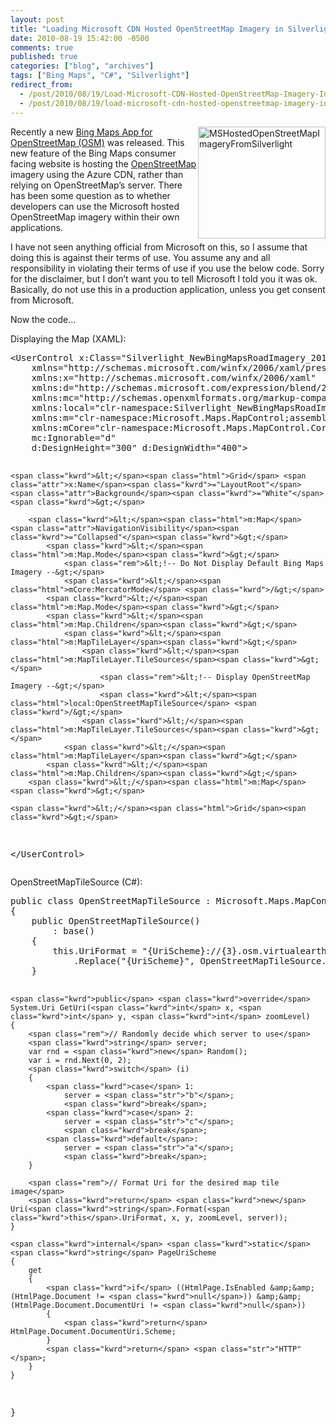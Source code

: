 ```yaml
---
layout: post
title: "Loading Microsoft CDN Hosted OpenStreetMap Imagery in Silverlight Bing Maps Control"
date: 2010-08-19 15:42:00 -0500
comments: true
published: true
categories: ["blog", "archives"]
tags: ["Bing Maps", "C#", "Silverlight"]
redirect_from: 
  - /post/2010/08/19/Load-Microsoft-CDN-Hosted-OpenStreetMap-Imagery-In-Silverlight-Map-Control
  - /post/2010/08/19/load-microsoft-cdn-hosted-openstreetmap-imagery-in-silverlight-map-control
---
```

<!-- more -->
<p><a href="/images/postsMSHostedOpenStreetMapImageryFromSilverlight.png"><img style="border-right-width: 0px; display: inline; border-top-width: 0px; border-bottom-width: 0px; margin-left: 0px; border-left-width: 0px; margin-right: 0px" title="MSHostedOpenStreetMapImageryFromSilverlight" src="/images/postsMSHostedOpenStreetMapImageryFromSilverlight_thumb.png" border="0" alt="MSHostedOpenStreetMapImageryFromSilverlight" width="204" height="179" align="right" /></a> Recently a new <a href="http://www.bing.com/toolbox/blogs/maps/archive/2010/08/02/bing-maps-adds-open-street-maps-layer.aspx">Bing Maps App for OpenStreetMap (OSM)</a> was released. This new feature of the Bing Maps consumer facing website is hosting the <a href="http://openstreetmap.org">OpenStreetMap</a> imagery using the Azure CDN, rather than relying on OpenStreetMap&rsquo;s server. There has been some question as to whether developers can use the Microsoft hosted OpenStreetMap imagery within their own applications.</p>
<p>I have not seen anything official from Microsoft on this, so I assume that doing this is against their terms of use. You assume any and all responsibility in violating their terms of use if you use the below code. Sorry for the disclaimer, but I don&rsquo;t want you to tell Microsoft I told you it was ok. Basically, do not use this in a production application, unless you get consent from Microsoft.</p>
<p>Now the code&hellip;</p>
<p>Displaying the Map (XAML):</p>
<pre class="csharpcode"><span class="kwrd">&lt;</span><span class="html">UserControl</span> <span class="attr">x:Class</span><span class="kwrd">="Silverlight_NewBingMapsRoadImagery_2010.MainPage"</span>
    <span class="attr">xmlns</span><span class="kwrd">="http://schemas.microsoft.com/winfx/2006/xaml/presentation"</span>
    <span class="attr">xmlns:x</span><span class="kwrd">="http://schemas.microsoft.com/winfx/2006/xaml"</span>
    <span class="attr">xmlns:d</span><span class="kwrd">="http://schemas.microsoft.com/expression/blend/2008"</span>
    <span class="attr">xmlns:mc</span><span class="kwrd">="http://schemas.openxmlformats.org/markup-compatibility/2006"</span>
    <span class="attr">xmlns:local</span><span class="kwrd">="clr-namespace:Silverlight_NewBingMapsRoadImagery_2010"</span>
    <span class="attr">xmlns:m</span><span class="kwrd">="clr-namespace:Microsoft.Maps.MapControl;assembly=Microsoft.Maps.MapControl"</span>
    <span class="attr">xmlns:mCore</span><span class="kwrd">="clr-namespace:Microsoft.Maps.MapControl.Core;assembly=Microsoft.Maps.MapControl"</span>
    <span class="attr">mc:Ignorable</span><span class="kwrd">="d"</span>
    <span class="attr">d:DesignHeight</span><span class="kwrd">="300"</span> <span class="attr">d:DesignWidth</span><span class="kwrd">="400"</span><span class="kwrd">&gt;</span>

    <span class="kwrd">&lt;</span><span class="html">Grid</span> <span class="attr">x:Name</span><span class="kwrd">="LayoutRoot"</span> <span class="attr">Background</span><span class="kwrd">="White"</span><span class="kwrd">&gt;</span>

        <span class="kwrd">&lt;</span><span class="html">m:Map</span> <span class="attr">NavigationVisibility</span><span class="kwrd">="Collapsed"</span><span class="kwrd">&gt;</span>
            <span class="kwrd">&lt;</span><span class="html">m:Map.Mode</span><span class="kwrd">&gt;</span>
                <span class="rem">&lt;!-- Do Not Display Default Bing Maps Imagery --&gt;</span>
                <span class="kwrd">&lt;</span><span class="html">mCore:MercatorMode</span> <span class="kwrd">/&gt;</span>
            <span class="kwrd">&lt;/</span><span class="html">m:Map.Mode</span><span class="kwrd">&gt;</span>
            <span class="kwrd">&lt;</span><span class="html">m:Map.Children</span><span class="kwrd">&gt;</span>
                <span class="kwrd">&lt;</span><span class="html">m:MapTileLayer</span><span class="kwrd">&gt;</span>
                    <span class="kwrd">&lt;</span><span class="html">m:MapTileLayer.TileSources</span><span class="kwrd">&gt;</span>
                        <span class="rem">&lt;!-- Display OpenStreetMap Imagery --&gt;</span>
                        <span class="kwrd">&lt;</span><span class="html">local:OpenStreetMapTileSource</span> <span class="kwrd">/&gt;</span>
                    <span class="kwrd">&lt;/</span><span class="html">m:MapTileLayer.TileSources</span><span class="kwrd">&gt;</span>
                <span class="kwrd">&lt;/</span><span class="html">m:MapTileLayer</span><span class="kwrd">&gt;</span>
            <span class="kwrd">&lt;/</span><span class="html">m:Map.Children</span><span class="kwrd">&gt;</span>
        <span class="kwrd">&lt;/</span><span class="html">m:Map</span><span class="kwrd">&gt;</span>
        
    <span class="kwrd">&lt;/</span><span class="html">Grid</span><span class="kwrd">&gt;</span>
<span class="kwrd">&lt;/</span><span class="html">UserControl</span><span class="kwrd">&gt;</span></pre>
<p><!-- .csharpcode, .csharpcode pre { 	font-size: small; 	color: black; 	font-family: consolas, "Courier New", courier, monospace; 	background-color: #ffffff; 	/*white-space: pre;*/ } .csharpcode pre { margin: 0em; } .csharpcode .rem { color: #008000; } .csharpcode .kwrd { color: #0000ff; } .csharpcode .str { color: #006080; } .csharpcode .op { color: #0000c0; } .csharpcode .preproc { color: #cc6633; } .csharpcode .asp { background-color: #ffff00; } .csharpcode .html { color: #800000; } .csharpcode .attr { color: #ff0000; } .csharpcode .alt  { 	background-color: #f4f4f4; 	width: 100%; 	margin: 0em; } .csharpcode .lnum { color: #606060; } --></p>
<p>OpenStreetMapTileSource (C#):</p>
<pre class="csharpcode"><span class="kwrd">public</span> <span class="kwrd">class</span> OpenStreetMapTileSource : Microsoft.Maps.MapControl.TileSource
{
    <span class="kwrd">public</span> OpenStreetMapTileSource()
        : <span class="kwrd">base</span>()
    {
        <span class="kwrd">this</span>.UriFormat = <span class="str">"{UriScheme}://{3}.osm.virtualearth.net/{2}/{0}/{1}.png"</span>
            .Replace(<span class="str">"{UriScheme}"</span>, OpenStreetMapTileSource.PageUriScheme); <span class="rem">// &lt;-- set "http" or "https" appropriately</span>
    }

    <span class="kwrd">public</span> <span class="kwrd">override</span> System.Uri GetUri(<span class="kwrd">int</span> x, <span class="kwrd">int</span> y, <span class="kwrd">int</span> zoomLevel)
    {
        <span class="rem">// Randomly decide which server to use</span>
        <span class="kwrd">string</span> server;
        var rnd = <span class="kwrd">new</span> Random();
        var i = rnd.Next(0, 2);
        <span class="kwrd">switch</span> (i)
        {
            <span class="kwrd">case</span> 1:
                server = <span class="str">"b"</span>;
                <span class="kwrd">break</span>;
            <span class="kwrd">case</span> 2:
                server = <span class="str">"c"</span>;
                <span class="kwrd">break</span>;
            <span class="kwrd">default</span>:
                server = <span class="str">"a"</span>;
                <span class="kwrd">break</span>;
        }

        <span class="rem">// Format Uri for the desired map tile image</span>
        <span class="kwrd">return</span> <span class="kwrd">new</span> Uri(<span class="kwrd">string</span>.Format(<span class="kwrd">this</span>.UriFormat, x, y, zoomLevel, server));
    }

    <span class="kwrd">internal</span> <span class="kwrd">static</span> <span class="kwrd">string</span> PageUriScheme
    {
        get
        {
            <span class="kwrd">if</span> ((HtmlPage.IsEnabled &amp;&amp; (HtmlPage.Document != <span class="kwrd">null</span>)) &amp;&amp; (HtmlPage.Document.DocumentUri != <span class="kwrd">null</span>))
            {
                <span class="kwrd">return</span> HtmlPage.Document.DocumentUri.Scheme;
            }
            <span class="kwrd">return</span> <span class="str">"HTTP"</span>;
        }
    }
}</pre>
